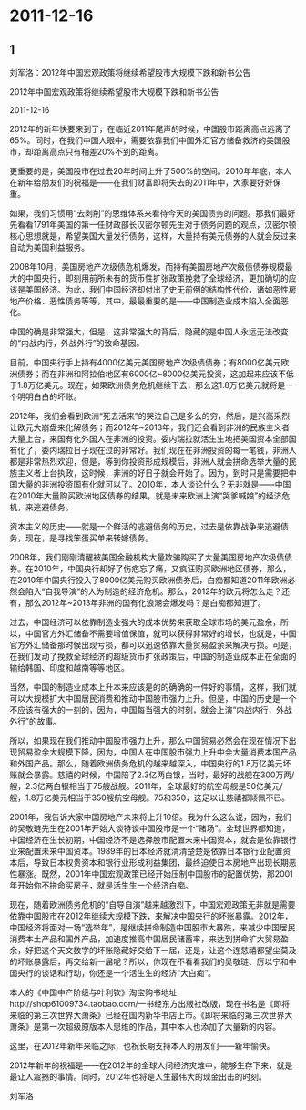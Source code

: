 # 2011-12-16

## 1

刘军洛：2012年中国宏观政策将继续希望股市大规模下跌和新书公告

2012年中国宏观政策将继续希望股市大规模下跌和新书公告 

2011-12-16

2012年的新年快要来到了，在临近2011年尾声的时候，中国股市距离高点远离了65%。同时，在我们中国人眼中，需要依靠我们中国外汇官方储备救济的美国股市，却距离高点只有相差20%不到的距离。

更重要的是，美国股市在过去20年时间上升了500%的空间。2010年年底，本人在新年给朋友们的祝福是——在我们财富即将失去的2011年中，大家要好好保重。

如果，我们习惯用“去剥削”的思维体系来看待今天的美国债务的问题。那我们最好先看看1791年美国的第一任财政部长汉密尔顿先生对于债务问题的观点，汉密尔顿核心思想就是，希望美国大量发行债务，这样，大量持有美元债券的人就会反过来自动为美国利益服务。

2008年10月，美国房地产次级债危机爆发，而持有美国房地产次级债债券规模最大的中国央行，即刻用前所未有的货币性扩张政策挽救了全球经济，更加确切的应该是美国经济。为此，我们中国经济却付出了史无前例的结构性代价，诸如恶性房地产价格、恶性债务等等，其中，最最重要的是——中国制造业成本陷入全面恶化。

中国的确是非常强大，但是，这非常强大的背后，隐藏的是中国人永远无法改变的“内战内行，外战外行”的致命基因。

目前，中国央行手上持有4000亿美元美国房地产次级债债券；有8000亿美元欧洲债券；而在非洲和阿拉伯地区有6000亿~8000亿美元投资，这加起来应该不低于1.8万亿美元。现在，如果欧洲债务危机继续下去，那么这1.8万亿美元就将是一个明明白白的坏账。

2012年，我们会看到欧洲“死去活来”的哭泣自己是多么的穷，然后，是兴高采烈让欧元大崩盘来化解债务；而2012年~2013年，我们还会看到非洲的民族主义者大量上台，来国有化外国人在非洲的投资。委内瑞拉就活生生地把美国资本全部国有化了，委内瑞拉日子现在过的非常好。我们现在在非洲投资的每一笔钱，非洲人都是非常热烈欢迎，但是，等到你投资形成规模后，非洲人就会拼命选举大量的民族主义者上台执政，这时候，非洲的好日子就会开始了。因为，到时只是需要把中国大量的非洲投资国有化就可以了。2010年，本人谈论什么？无非就是——中国在2010年大量购买欧洲地区债券的结果，就是未来欧洲上演“哭爹喊娘”的经济危机，来逃避债务。

资本主义的历史——就是一个鲜活的逃避债务的历史，过去是依靠战争来逃避债务，现在，是寻找笨蛋买单来转嫁债务。

2008年，我们刚刚清醒被美国金融机构大量欺骗购买了大量美国房地产次级债债券。在2010年，中国央行却好了伤疤忘了痛，又疯狂购买欧洲地区债券，那么，在2010年中国央行投入了8000亿美元购买欧洲债券后，白痴都知道2011年欧洲必然会陷入“自我导演”的人为制造的经济危机。那么，2012年的欧元将怎么走？还有，那么2012年~2013年非洲的国有化浪潮会爆发吗？是白痴都知道了。

过去，中国经济可以依靠制造业强大的成本优势来获取全球市场的美元盈余，所以，中国官方外汇储备不需要增值保值，就可以获得非常好的增长，也就是，中国官方外汇储备那时候出现亏损，都可以迅速依靠大量贸易盈余来解决亏损。可是，在我们发动了挽救全球经济的超级货币扩张政策后，中国的制造业成本正在全面的输给韩国、印度和越南等等地区。

当然，中国的制造业成本上升本来应该是的的确确的一件好的事情，这样，我们就可以大规模扩大中国居民消费和推动中国股市强力上升。但是，中国的历史是一个不应该有强大的一刻的，因为，中国每当强大的时刻，就会上演“内战内行，外战外行”的故事。

所以，如果现在我们推动中国股市强力上升，那么中国贸易必然会在现在情况下出现贸易盈余大规模下降，因为，中国人在中国股市强力上升中会大量消费本国产品和外国产品。那么，随着欧洲债务危机的越来越深入，中国央行的1.8万亿美元坏账就会暴露。慈禧的时候，中国陪了2.3亿两白银，当时，最好的战舰在300万两/艘，2.3亿两白银相当于75艘战舰。2011年，全球最好的航空母舰是50亿美元/艘，1.8万亿美元相当于350艘航空母舰。75和350，这足以让慈禧都倾佩不已。

2001年，我告诉大家中国房地产未来将上升10倍。我为什么这么说，因为，我们的吴敬琏先生在2001年开始大谈特谈中国股市是一个“赌场”。全球世界都知道，中国经济在生长初期，中国经济不是选择股市配置未来中国资本，就会是依靠银行业来配置未来中国资本。1989年的日本经济就清清楚楚是依靠日本银行业配置资本后，导致日本权贵资本和银行业形成利益集团，最终迫使日本房地产出现长期恶性暴涨。既然，2001年中国宏观政策已经开始压制中国股市的配置优势，那2001年开始你不拼命买房子，就是活生生一个经济白痴。

现在，随着欧洲债务危机的“自导自演”越来越激烈下，中国宏观政策无非就是需要依靠中国股市在2012年继续大规模下跌，来解决中国央行的坏账暴露。2012年，中国经济将面对一场“选举年”，是继续拼命制造中国股市大暴跌，来减少中国居民消费本土产品和国外产品，加速度推高中国居民储蓄率，来达到拼命扩大贸易盈余，好把这个天文数字的坏账隐藏好交给下一届，还是，让这个连慈禧都望尘莫及的坏账暴露后，再交给新一届呢？所以，你现在不看看我们的吴敬琏、厉以宁和中国央行的谈话和行动，你还是一个活生生的经济“大白痴”。

本人的《中国中产阶级与叶利钦》淘宝购书地址http://shop61009734.taobao.com/一书经东方出版社改版，现在书名是《即将来临的第三次世界大萧条》已经在国内新华书店上市。《即将来临的第三次世界大萧条》是第一次超级原版本人思维的作品，其中本人也添加了大量新的内容。

这里，在2012年新年来临之际，也祝长期支持本人的朋友们——新年愉快。

2012年新年的祝福是——在2012年的全球人间经济灾难中，能够生存下来，就是最让人震撼的事情。同时，2012年也将是人生最伟大的现金出击的时刻。

刘军洛

